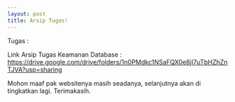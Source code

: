 ```yaml
---
layout: post
title: Arsip Tugas!
---
```


Tugas :

Link Arsip Tugas Keamanan Database :
https://drive.google.com/drive/folders/1n0PMdkc1NSaFQX0e8jI7uTbHZhZnTJVA?usp=sharing


Mohon maaf pak websitenya masih seadanya, selanjutnya akan di tingkatkan lagi. Terimakasih.
